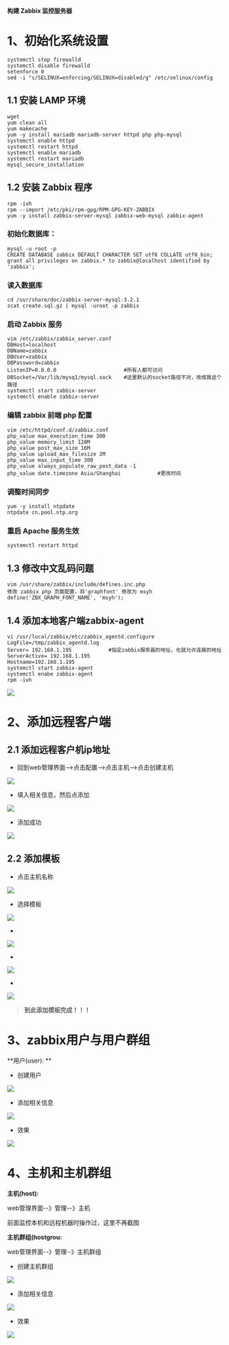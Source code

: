 **构建 Zabbix 监控服务器**

# 1、初始化系统设置

```shell
systemctl stop firewalld
systemctl disable firewalld
setenforce 0
sed -i "s/SELINUX=enforcing/SELINUX=disabled/g" /etc/selinux/config
```

## 1.1 安装 LAMP 环境

```shell
wget 
yum clean all
yum makecache
yum -y install mariadb mariadb-server httpd php php-mysql
systemctl enable httpd
systemctl restart httpd
systemctl enable mariadb
systemctl restart mariadb
mysql_secure_installation
```

## 1.2 安装 Zabbix 程序

```auto
rpm -ivh 
rpm --import /etc/pki/rpm-gpg/RPM-GPG-KEY-ZABBIX
yum -y install zabbix-server-mysql zabbix-web-mysql zabbix-agent
```

### 初始化数据库：

```auto
mysql -u root -p
CREATE DATABASE zabbix DEFAULT CHARACTER SET utf8 COLLATE utf8_bin;
grant all privileges on zabbix.* to zabbix@localhost identified by 'zabbix';
```

### 读入数据库

```auto
cd /usr/share/doc/zabbix-server-mysql-3.2.1
zcat create.sql.gz | mysql -uroot -p zabbix
```

### 启动 Zabbix 服务

```auto
vim /etc/zabbix/zabbix_server.conf
DBHost=localhost
DBName=zabbix
DBUser=zabbix
DBPassword=zabbix
ListenIP=0.0.0.0                      #所有人都可访问
DBSocket=/Var/lib/mysq1/mysql.sock    #这里默认的socket路径不对，改成我这个路径
systemctl start zabbix-server
systemctl enable zabbix-server
```

### 编辑 zabbix 前端 php 配置

```auto
vim /etc/httpd/conf.d/zabbix.conf
php_value max_execution_time 300
php_value memory_limit 128M
php_value post_max_size 16M
php_value upload_max_filesize 2M
php_value max_input_time 300
php_value always_populate_raw_post_data -1
php_value date.timezone Asia/Shanghai            #更改时间
```

### 调整时间同步

```auto
yum -y install ntpdate
ntpdate cn.pool.ntp.org
```

### 重启 Apache 服务生效

```auto
systemctl restart httpd
```

## 1.3 修改中文乱码问题

```auto
vim /usr/share/zabbix/include/defines.inc.php
修改 zabbix php 页面配置，将'graphfont' 修改为 msyh
define('ZBX_GRAPH_FONT_NAME', 'msyh');
```

## 1.4 添加本地客户端zabbix-agent

```auto
vi /usr/local/zabbix/etc/zabbix_agentd.configure
LogFile=/tmp/zabbix_agentd.log
Server= 192.168.1.195            #指定zabbix服务器的地址，也就允许连接的地址
ServerActive= 192.168.1.195
Hostname=192.168.1.195
systemctl start zabbix-agent
systemctl enabe zabbix-agent
rpm -ivh 
```

![](images/WEBRESOURCE39fecf4ffa018c96ba40bd5156ac7f38截图.png)

# 2、添加远程客户端

## 2.1 添加远程客户机ip地址

- 回到web管理界面-->点击配置-->点击主机-->点击创建主机

![](images/WEBRESOURCEc3890e631f7c4cda8a45e0a478b466de截图.png)

- 填入相关信息，然后点添加

![](images/WEBRESOURCEce02e6cf02ff4c248928a9911ee4b81d截图.png)

- 添加成功

![](images/WEBRESOURCE8a7e96d1ad4e808d85264fd3bdbc5e68截图.png)

## 2.2 添加模板

- 点击主机名称

![](images/WEBRESOURCEe905c4e15773d56d55d28fdccd208f7f截图.png)

- 选择模板

![](images/WEBRESOURCEc1a346963a2dc6b2952984f734916a36截图.png)

- 

![](images/WEBRESOURCEbd181c5022c612126341f989aba0d7b8截图.png)

- 

![](images/WEBRESOURCEc1de59af6cef3ddf16486ff50296e8ce截图.png)

- 

![](images/WEBRESOURCE1bcf5e9b79bd6817190e2b8f890e630e截图.png)

> 
> **到此添加模板完成！！！**


# 3、zabbix用户与用户群组

**用户(user): **

- 创建用户

![](images/WEBRESOURCE13233d9807ac6f6bcd1ef19294ef1ee0截图.png)

- 添加相关信息

![](images/WEBRESOURCE1fbbf28de8dcef72d1c4984274de7932截图.png)

- 效果

![](images/WEBRESOURCE03709f55c187c4e8f5db49737204bb8e截图.png)

# 4、主机和主机群组

**主机(host):**

web管理界面--》管理--》主机

前面监控本机和远程机器时操作过，这里不再截图

**主机群组(hostgrou:**

web管理界面--》管理·-》主机群组

- 创建主机群组

![](images/WEBRESOURCEf8aaf3e80741cedcb94c1d3638ac79db截图.png)

- 添加相关信息

![](images/WEBRESOURCE5a93e3c03a23c2a9bd9d0b816654c4d8截图.png)

- 效果

![](images/WEBRESOURCEf59b3cd144c24682ca69be0ba588c3f4截图.png)